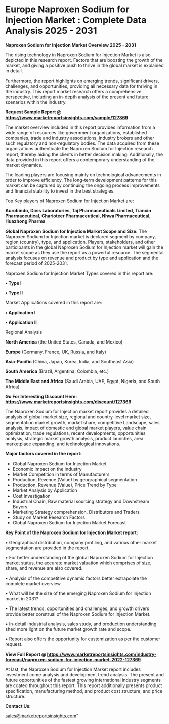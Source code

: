  # Europe Naproxen Sodium for Injection Market : Complete Data Analysis 2025 - 2031

<Strong> Naproxen Sodium for Injection Market Overview 2025 - 2031</strong>

The rising technology in Naproxen Sodium for Injection Market is also depicted in this research report. Factors that are boosting the growth of the market, and giving a positive push to thrive in the global market is explained in detail.

Furthermore, the report highlights on emerging trends, significant drivers, challenges, and opportunities, providing all necessary data for thriving in the industry. This report market research offers a comprehensive perspective, including an in-depth analysis of the present and future scenarios within the industry.

<strong>Request Sample Report @ <a href=https://www.marketreportsinsights.com/sample/127369>https://www.marketreportsinsights.com/sample/127369</a></strong>

The market overview included in this report provides information from a wide range of resources like government organizations, established companies, trade and industry associations, industry brokers and other such regulatory and non-regulatory bodies. The data acquired from these organizations authenticate the Naproxen Sodium for Injection research report, thereby aiding the clients in better decision making. Additionally, the data provided in this report offers a contemporary understanding of the market dynamics.

The leading players are focusing mainly on technological advancements in order to improve efficiency. The long-term development patterns for this market can be captured by continuing the ongoing process improvements and financial stability to invest in the best strategies.

Top Key players of Naproxen Sodium for Injection Market are:

<strong>Aurobindo, Divis Laboratories, Taj Pharmaceuticals Limited, Tianxin Pharmaceutical, Charioteer Pharmaceutical, Nhwa Pharmaceutical, Huazhong Pharma</strong>

<strong><b>Global Naproxen Sodium for Injection Market Scope and Size:</b></strong>
The Naproxen Sodium for Injection market is declared segment by company, region (country), type, and application. Players, stakeholders, and other participants in the global Naproxen Sodium for Injection market will gain the market scope as they use the report as a powerful resource. The segmental analysis focuses on revenue and product by type and application and the forecast period of 2025-2031.

Naproxen Sodium for Injection Market Types covered in this report are:

<strong>• Type I

• Type II</strong>

Market Applications covered in this report are:

<strong>• Application I

• Application II</strong> 

Regional Analysis

<strong>North America</strong> (the United States, Canada, and Mexico)

<strong>Europe</strong> (Germany, France, UK, Russia, and Italy)

<strong>Asia-Pacific</strong> (China, Japan, Korea, India, and Southeast Asia)

<strong>South America</strong> (Brazil, Argentina, Colombia, etc.)

<strong>The Middle East and Africa</strong> (Saudi Arabia, UAE, Egypt, Nigeria, and South Africa)

<strong>Go For Interesting Discount Here: <a href=https://www.marketreportsinsights.com/discount/127369>https://www.marketreportsinsights.com/discount/127369</a></strong>

The Naproxen Sodium for Injection market report provides a detailed analysis of global market size, regional and country-level market size, segmentation market growth, market share, competitive Landscape, sales analysis, impact of domestic and global market players, value chain optimization, trade regulations, recent developments, opportunities analysis, strategic market growth analysis, product launches, area marketplace expanding, and technological innovations.

<strong><b>Major factors covered in the report:</b></strong>
<ul>
  <li>Global Naproxen Sodium for Injection Market </li>
  <li>Economic Impact on the Industry</li>
  <li>Market Competition in terms of Manufacturers</li>
  <li>Production, Revenue (Value) by geographical segmentation</li>
  <li>Production, Revenue (Value), Price Trend by Type</li>
  <li>Market Analysis by Application</li>
  <li>Cost Investigation</li>
  <li>Industrial Chain, Raw material sourcing strategy and Downstream Buyers</li>
  <li>Marketing Strategy comprehension, Distributors and Traders</li>
  <li>Study on Market Research Factors</li>
  <li>Global Naproxen Sodium for Injection Market Forecast</li>
</ul>

<strong><b>Key Point of the Naproxen Sodium for Injection Market report:</b></strong>

• Geographical distribution, company profiling, and various other market segmentation are provided in the report.

• For better understanding of the global Naproxen Sodium for Injection market status, the accurate market valuation which comprises of size, share, and revenue are also covered.

• Analysis of the competitive dynamic factors better extrapolate the complete market overview

• What will be the size of the emerging Naproxen Sodium for Injection market in 2031?

• The latest trends, opportunities and challenges, and growth drivers provide better construal of the Naproxen Sodium for Injection Market.

• In-detail industrial analysis, sales study, and production understanding shed more light on the future market growth rate and scope.

• Report also offers the opportunity for customization as per the customer request.

<strong><b>View Full Report @ <a href=https://www.marketreportsinsights.com/industry-forecast/naproxen-sodium-for-injection-market-2022-127369>https://www.marketreportsinsights.com/industry-forecast/naproxen-sodium-for-injection-market-2022-127369</a></b></strong>


At last, the Naproxen Sodium for Injection Market report includes investment come analysis and development trend analysis. The present and future opportunities of the fastest growing international industry segments are coated throughout this report. This report additionally presents product specification, manufacturing method, and product cost structure, and price structure.

<strong>Contact Us:</strong>

sales@marketreportsinsights.com"

